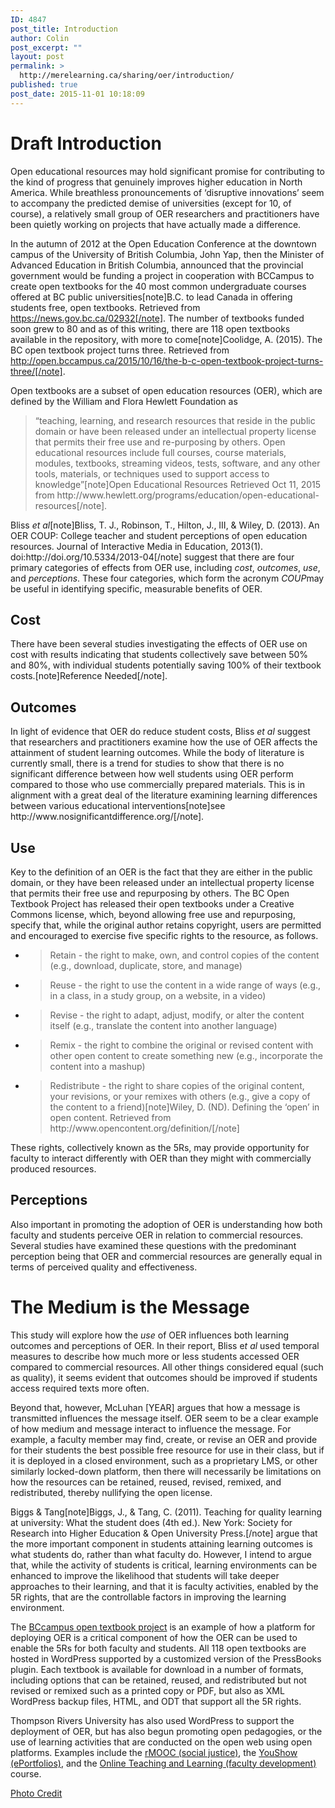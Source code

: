 ```yaml
---
ID: 4847
post_title: Introduction
author: Colin
post_excerpt: ""
layout: post
permalink: >
  http://merelearning.ca/sharing/oer/introduction/
published: true
post_date: 2015-11-01 10:18:09
---
```

<h1>Draft Introduction</h1>
Open educational resources may hold significant promise for contributing to the kind of progress that genuinely improves higher education in North America. While breathless pronouncements of ‘disruptive innovations’ seem to accompany the predicted demise of universities (except for 10, of course), a relatively small group of OER researchers and practitioners have been quietly working on projects that have actually made a difference.

In the autumn of 2012 at the Open Education Conference at the downtown campus of the University of British Columbia, John Yap, then the Minister of Advanced Education in British Columbia, announced that the provincial government would be funding a project in cooperation with BCCampus to create open textbooks for the 40 most common undergraduate courses offered at BC public universities[note]B.C. to lead Canada in offering students free, open textbooks. Retrieved from https://news.gov.bc.ca/02932[/note]. The number of textbooks funded soon grew to 80 and as of this writing, there are 118 open textbooks available in the repository, with more to come[note]Coolidge, A. (2015). The BC open textbook project turns three. Retrieved from http://open.bccampus.ca/2015/10/16/the-b-c-open-textbook-project-turns-three/[/note].

Open textbooks are a subset of open education resources (OER), which are defined by the William and Flora Hewlett Foundation as
<blockquote>“teaching, learning, and research resources that reside in the public domain or have been released under an intellectual property license that permits their free use and re-purposing by others. Open educational resources include full courses, course materials, modules, textbooks, streaming videos, tests, software, and any other tools, materials, or techniques used to support access to knowledge”[note]Open Educational Resources Retrieved Oct 11, 2015 from http://www.hewlett.org/programs/education/open-educational-resources[/note].</blockquote>
Bliss <em>et al</em>[note]Bliss, T. J., Robinson, T., Hilton, J., III, &amp; Wiley, D. (2013). An OER COUP: College teacher and student perceptions of open education resources. Journal of Interactive Media in Education, 2013(1). doi:http://doi.org/10.5334/2013-04[/note] suggest that there are four primary categories of effects from OER use, including <em>cost</em>, <em>outcomes</em>, <em>use</em>, and <em>perceptions</em>. These four categories, which form the acronym <em>COUP</em>may be useful in identifying specific, measurable benefits of OER.
<h2>Cost</h2>
There have been several studies investigating the effects of OER use on cost with results indicating that students collectively save between 50% and 80%, with individual students potentially saving 100% of their textbook costs.[note]Reference Needed[/note].
<h2>Outcomes</h2>
In light of evidence that OER do reduce student costs, Bliss <em>et al</em> suggest that researchers and practitioners examine how the use of OER affects the attainment of student learning outcomes. While the body of literature is currently small, there is a trend for studies to show that there is no significant difference between how well students using OER perform compared to those who use commercially prepared materials. This is in alignment with a great deal of the literature examining learning differences between various educational interventions[note]see http://www.nosignificantdifference.org/[/note].
<h2>Use</h2>
Key to the definition of an OER is the fact that they are either in the public domain, or they have been released under an intellectual property license that permits their free use and repurposing by others. The BC Open Textbook Project has released their open textbooks under a Creative Commons license, which, beyond allowing free use and repurposing, specify that, while the original author retains copyright, users are permitted and encouraged to exercise five specific rights to the resource, as follows.
<ul>
	<li>
<blockquote>Retain - the right to make, own, and control copies of the content (e.g., download, duplicate, store, and manage)</blockquote>
</li>
	<li>
<blockquote>Reuse - the right to use the content in a wide range of ways (e.g., in a class, in a study group, on a website, in a video)</blockquote>
</li>
	<li>
<blockquote>Revise - the right to adapt, adjust, modify, or alter the content itself (e.g., translate the content into another language)</blockquote>
</li>
	<li>
<blockquote>Remix - the right to combine the original or revised content with other open content to create something new (e.g., incorporate the content into a mashup)</blockquote>
</li>
	<li>
<blockquote>Redistribute - the right to share copies of the original content, your revisions, or your remixes with others (e.g., give a copy of the content to a friend)[note]Wiley, D. (ND). Defining the ‘open’ in open content. Retrieved from http://www.opencontent.org/definition/[/note]</blockquote>
</li>
</ul>
These rights, collectively known as the 5Rs, may provide opportunity for faculty to interact differently with OER than they might with commercially produced resources.
<h2>Perceptions</h2>
Also important in promoting the adoption of OER is understanding how both faculty and students perceive OER in relation to commercial resources. Several studies have examined these questions with the predominant perception being that OER and commercial resources are generally equal in terms of perceived quality and effectiveness.
<h1>The Medium is the Message</h1>
This study will explore how the <em>use</em> of OER influences both learning outcomes and perceptions of OER. In their report, Bliss e<em>t al</em> used temporal measures to describe how much more or less students accessed OER compared to commercial resources. All other things considered equal (such as quality), it seems evident that outcomes should be improved if students access required texts more often.

Beyond that, however, McLuhan [YEAR] argues that how a message is transmitted influences the message itself. OER seem to be a clear example of how medium and message interact to influence the message. For example, a faculty member may find, create, or revise an OER and provide for their students the best possible free resource for use in their class, but if it is deployed in a closed environment, such as a proprietary LMS, or other similarly locked-down platform, then there will necessarily be limitations on how the resources can be retained, reused, revised, remixed, and redistributed, thereby nullifying the open license.

Biggs &amp; Tang[note]Biggs, J., &amp; Tang, C. (2011). Teaching for quality learning at university: What the student does (4th ed.). New York: Society for Research into Higher Education &amp; Open University Press.[/note] argue that the more important component in students attaining learning outcomes is what students do, rather than what faculty do. However, I intend to argue that, while the activity of students is critical, learning environments can be enhanced to improve the likelihood that students will take deeper approaches to their learning, and that it is faculty activities, enabled by the 5R rights, that are the controllable factors in improving the learning environment.

The <a href="http://open.bccampus.ca/" target="_blank">BCcampus open textbook project</a> is an example of how a platform for deploying OER is a critical component of how the OER can be used to enable the 5Rs for both faculty and students. All 118 open textbooks are hosted in WordPress supported by a customized version of the PressBooks plugin. Each textbook is available for download in a number of formats, including options that can be retained, reused, and redistributed but not revised or remixed such as a printed copy or PDF, but also as XML WordPress backup files, HTML, and ODT that support all the 5R rights.

Thompson Rivers University has also used WordPress to support the deployment of OER, but has also begun promoting open pedagogies, or the use of learning activities that are conducted on the open web using open platforms. Examples include the <a href="http://rmooc.ca" target="_blank">rMOOC (social justice)</a>, the <a href="http://youshow.trubox.ca/" target="_blank">YouShow (ePortfolios)</a>, and the <a href="http://elearning.trubox.ca/course" target="_blank">Online Teaching and Learning (faculty development)</a> course.

<a href="http://deathtothestockphoto.com" target="_blank">Photo Credit</a>